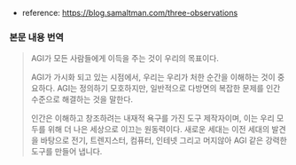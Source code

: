 - reference: https://blog.samaltman.com/three-observations

### 본문 내용 번역
> AGI가 모든 사람들에게 이득을 주는 것이 우리의 목표이다.
> 
> AGI가 가시화 되고 있는 시점에서, 우리는 우리가 처한 순간을 이해하는 것이 중요하다. AGI는 정의하기 모호하지만, 일반적으로 다방면의 복잡한 문제를 인간 수준으로 해결하는 것을 말한다.
> 
> 인간은 이해하고 창조하려는 내재적 욕구를 가진 도구 제작자이며, 이는 우리 모두를 위해 더 나은 세상으로 이끄는 원동력이다. 새로운 세대는 이전 세대의 발견을 바탕으로 전기, 트렌지스터, 컴퓨터, 인테넷 그리고 머지않아 AGI 같은 강력한 도구를 만들어 냅니다.
> 
> 

